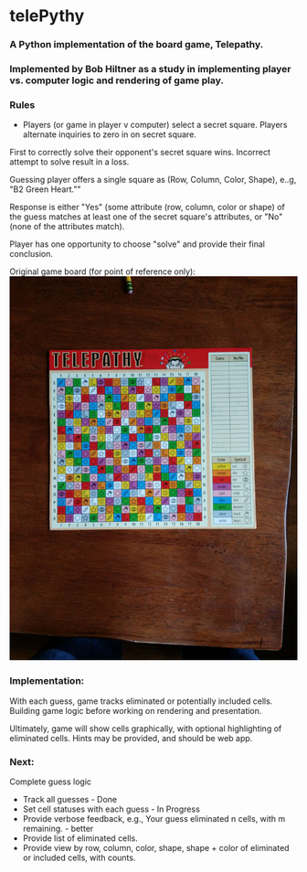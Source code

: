 # telePythy
### A Python implementation of the board game, Telepathy. 
### Implemented by Bob Hiltner as a study in implementing player vs. computer logic and rendering of game play.

### Rules

* Players (or game in player v computer) select a secret square. Players alternate inquiries to zero in on secret square. 

First to correctly solve their opponent's secret square wins. Incorrect attempt to solve result in a loss.

Guessing player offers a single square as (Row, Column, Color, Shape), e..g, "B2 Green Heart.""

Response is either "Yes" (some attribute (row, column, color or shape) of the guess matches at least one of the secret square's attributes, or "No" (none of the attributes match).

Player has one opportunity to choose "solve" and provide their final conclusion.

Original game board (for point of reference only): 
![alt text](./game_board_original_telepathy.jpg "Example Game Board")


### Implementation: 
With each guess, game tracks eliminated or potentially included cells. Building game logic before working on rendering and presentation.

Ultimately, game will show cells graphically, with optional highlighting of eliminated cells. Hints may be provided, and should be web app.

### Next:
Complete guess logic

* Track all guesses - Done
* Set cell statuses with each guess - In Progress
* Provide verbose feedback, e.g., Your guess eliminated n cells, with m remaining. - better
* Provide list of eliminated cells.
* Provide view by row, column, color, shape, shape + color of eliminated or included cells, with counts.  